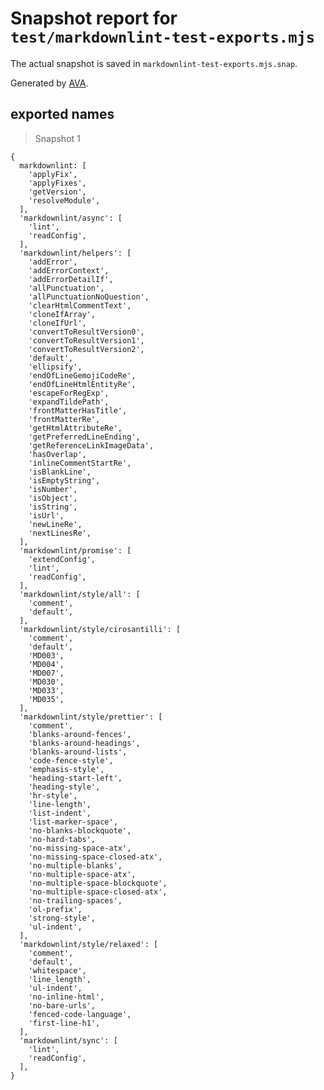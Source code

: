 # Snapshot report for `test/markdownlint-test-exports.mjs`

The actual snapshot is saved in `markdownlint-test-exports.mjs.snap`.

Generated by [AVA](https://avajs.dev).

## exported names

> Snapshot 1

    {
      markdownlint: [
        'applyFix',
        'applyFixes',
        'getVersion',
        'resolveModule',
      ],
      'markdownlint/async': [
        'lint',
        'readConfig',
      ],
      'markdownlint/helpers': [
        'addError',
        'addErrorContext',
        'addErrorDetailIf',
        'allPunctuation',
        'allPunctuationNoQuestion',
        'clearHtmlCommentText',
        'cloneIfArray',
        'cloneIfUrl',
        'convertToResultVersion0',
        'convertToResultVersion1',
        'convertToResultVersion2',
        'default',
        'ellipsify',
        'endOfLineGemojiCodeRe',
        'endOfLineHtmlEntityRe',
        'escapeForRegExp',
        'expandTildePath',
        'frontMatterHasTitle',
        'frontMatterRe',
        'getHtmlAttributeRe',
        'getPreferredLineEnding',
        'getReferenceLinkImageData',
        'hasOverlap',
        'inlineCommentStartRe',
        'isBlankLine',
        'isEmptyString',
        'isNumber',
        'isObject',
        'isString',
        'isUrl',
        'newLineRe',
        'nextLinesRe',
      ],
      'markdownlint/promise': [
        'extendConfig',
        'lint',
        'readConfig',
      ],
      'markdownlint/style/all': [
        'comment',
        'default',
      ],
      'markdownlint/style/cirosantilli': [
        'comment',
        'default',
        'MD003',
        'MD004',
        'MD007',
        'MD030',
        'MD033',
        'MD035',
      ],
      'markdownlint/style/prettier': [
        'comment',
        'blanks-around-fences',
        'blanks-around-headings',
        'blanks-around-lists',
        'code-fence-style',
        'emphasis-style',
        'heading-start-left',
        'heading-style',
        'hr-style',
        'line-length',
        'list-indent',
        'list-marker-space',
        'no-blanks-blockquote',
        'no-hard-tabs',
        'no-missing-space-atx',
        'no-missing-space-closed-atx',
        'no-multiple-blanks',
        'no-multiple-space-atx',
        'no-multiple-space-blockquote',
        'no-multiple-space-closed-atx',
        'no-trailing-spaces',
        'ol-prefix',
        'strong-style',
        'ul-indent',
      ],
      'markdownlint/style/relaxed': [
        'comment',
        'default',
        'whitespace',
        'line_length',
        'ul-indent',
        'no-inline-html',
        'no-bare-urls',
        'fenced-code-language',
        'first-line-h1',
      ],
      'markdownlint/sync': [
        'lint',
        'readConfig',
      ],
    }
